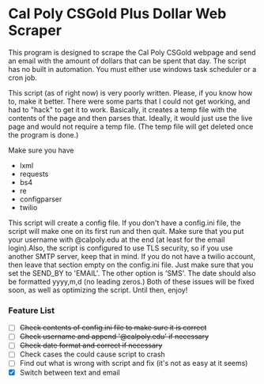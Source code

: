 # Cal Poly CSGold Plus Dollar Web Scraper
This program is designed to scrape the Cal Poly CSGold webpage and send an email with the amount of dollars that can be spent that day. The script has no built in automation. You must either use windows task scheduler or a cron job.

This script (as of right now) is very poorly written. Please, if you know how to, make it better. There were some parts that I could not get working, and had to "hack" to get it to work. Basically, it creates a temp file with the contents of the page and then parses that. Ideally, it would just use the live page and would not require a temp file. (The temp file will get deleted once the program is done.)


Make sure you have

* lxml
* requests
* bs4
* re
* configparser
* twilio

This script will create a config file. If you don't have a config.ini file, the script will make one on its first run and then quit. Make sure that you put your username with @calpoly.edu at the end (at least for the email login).Also, the script is configured to use TLS security, so if you use another SMTP server, keep that in mind. If you do not have a twilio account, then leave that section empty on the config.ini file. Just make sure that you set the SEND_BY to 'EMAIL'. The other option is 'SMS'. The date should also be formatted yyyy,m,d (no leading zeros.)
Both of these issues will be fixed soon, as well as optimizing the script. Until then, enjoy!


### Feature List
- [ ] ~~Check contents of config.ini file to make sure it is correct~~
- [ ] ~~Check username and append '@calpoly.edu' if necessary~~
- [ ] ~~Check date format and correct if necessary~~
- [ ] Check cases the could cause script to crash
- [ ] Find out what is wrong with script and fix (it's not as easy at it seems)
- [x] Switch between text and email
